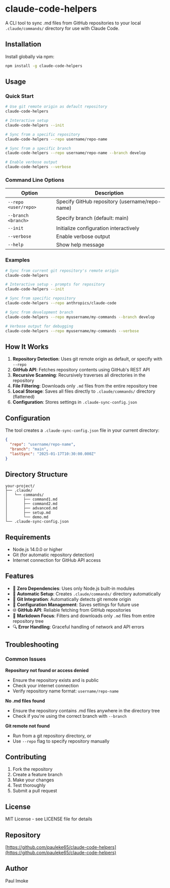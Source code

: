 # claude-code-helpers

A CLI tool to sync .md files from GitHub repositories to your local `.claude/commands/` directory for use with Claude Code.

## Installation

Install globally via npm:

```bash
npm install -g claude-code-helpers
```

## Usage

### Quick Start

```bash
# Use git remote origin as default repository
claude-code-helpers

# Interactive setup
claude-code-helpers --init

# Sync from a specific repository
claude-code-helpers --repo username/repo-name

# Sync from a specific branch
claude-code-helpers --repo username/repo-name --branch develop

# Enable verbose output
claude-code-helpers --verbose
```

### Command Line Options

| Option | Description |
|--------|-------------|
| `--repo <user/repo>` | Specify GitHub repository (username/repo-name) |
| `--branch <branch>` | Specify branch (default: main) |
| `--init` | Initialize configuration interactively |
| `--verbose` | Enable verbose output |
| `--help` | Show help message |

### Examples

```bash
# Sync from current git repository's remote origin
claude-code-helpers

# Interactive setup - prompts for repository
claude-code-helpers --init

# Sync from specific repository
claude-code-helpers --repo anthropics/claude-code

# Sync from development branch
claude-code-helpers --repo myusername/my-commands --branch develop

# Verbose output for debugging
claude-code-helpers --repo myusername/my-commands --verbose
```

## How It Works

1. **Repository Detection**: Uses git remote origin as default, or specify with `--repo`
2. **GitHub API**: Fetches repository contents using GitHub's REST API
3. **Recursive Scanning**: Recursively traverses all directories in the repository
4. **File Filtering**: Downloads only `.md` files from the entire repository tree
5. **Local Storage**: Saves all files directly to `.claude/commands/` directory (flattened)
6. **Configuration**: Stores settings in `.claude-sync-config.json`

## Configuration

The tool creates a `.claude-sync-config.json` file in your current directory:

```json
{
  "repo": "username/repo-name",
  "branch": "main",
  "lastSync": "2025-01-17T10:30:00.000Z"
}
```

## Directory Structure

```
your-project/
├── .claude/
│   └── commands/
│       ├── command1.md
│       ├── command2.md
│       ├── advanced.md
│       ├── setup.md
│       └── demo.md
└── .claude-sync-config.json
```

## Requirements

- Node.js 14.0.0 or higher
- Git (for automatic repository detection)
- Internet connection for GitHub API access

## Features

- 🚀 **Zero Dependencies**: Uses only Node.js built-in modules
- 📁 **Automatic Setup**: Creates `.claude/commands/` directory automatically
- 🔧 **Git Integration**: Automatically detects git remote origin
- 💾 **Configuration Management**: Saves settings for future use
- 🌐 **GitHub API**: Reliable fetching from GitHub repositories
- 📝 **Markdown Focus**: Filters and downloads only `.md` files from entire repository tree
- 🔍 **Error Handling**: Graceful handling of network and API errors

## Troubleshooting

### Common Issues

**Repository not found or access denied**
- Ensure the repository exists and is public
- Check your internet connection
- Verify repository name format: `username/repo-name`

**No .md files found**
- Ensure the repository contains .md files anywhere in the directory tree
- Check if you're using the correct branch with `--branch`

**Git remote not found**
- Run from a git repository directory, or
- Use `--repo` flag to specify repository manually

## Contributing

1. Fork the repository
2. Create a feature branch
3. Make your changes
4. Test thoroughly
5. Submit a pull request

## License

MIT License - see LICENSE file for details

## Repository

[https://github.com/pauleke65/claude-code-helpers](https://github.com/pauleke65/claude-code-helpers)

## Author

Paul Imoke